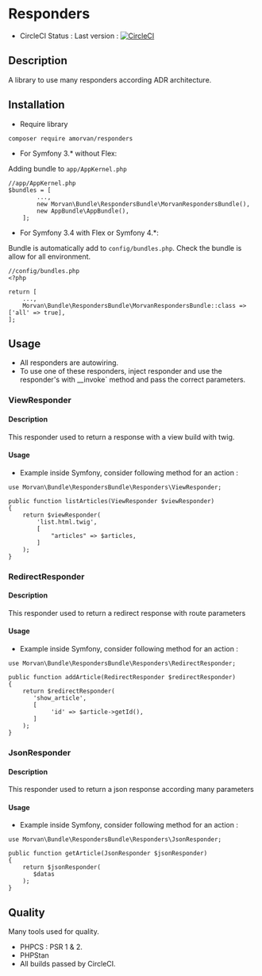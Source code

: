 # Responders
- CircleCI Status : Last version : [![CircleCI](https://circleci.com/gh/AurelienMo/RespondersBundle/tree/master.svg?style=svg)](https://circleci.com/gh/AurelienMo/RespondersBundle/tree/master)

## Description
A library to use many responders according ADR architecture.

## Installation
- Require library
```
composer require amorvan/responders
```
- For Symfony 3.* without Flex:

Adding bundle to `app/AppKernel.php`
```
//app/AppKernel.php
$bundles = [
        ...,
        new Morvan\Bundle\RespondersBundle\MorvanRespondersBundle(),
        new AppBundle\AppBundle(),
    ];
```
- For Symfony 3.4 with Flex or Symfony 4.*:

Bundle is automatically add to `config/bundles.php`. Check the bundle is allow for all environment.
```
//config/bundles.php
<?php

return [
    ...,
    Morvan\Bundle\RespondersBundle\MorvanRespondersBundle::class => ['all' => true],
];
```

## Usage
- All responders are autowiring.
- To use one of these responders, inject responder and use the responder's with __invoke` method and pass the correct parameters.

### ViewResponder
#### Description
This responder used to return a response with a view build with twig.
#### Usage
- Example inside Symfony, consider following method for an action :
```
use Morvan\Bundle\RespondersBundle\Responders\ViewResponder;

public function listArticles(ViewResponder $viewResponder)
{
    return $viewResponder(
        'list.html.twig',
        [
            "articles" => $articles,
        ]
    );
}
```
### RedirectResponder
#### Description
This responder used to return a redirect response with route parameters
#### Usage
- Example inside Symfony, consider following method for an action :
```
use Morvan\Bundle\RespondersBundle\Responders\RedirectResponder;

public function addArticle(RedirectResponder $redirectResponder)
{
    return $redirectResponder(
       'show_article',
       [
            'id' => $article->getId(),
       ]
    );
}
```
### JsonResponder
#### Description
This responder used to return a json response according many parameters
#### Usage
- Example inside Symfony, consider following method for an action :
```
use Morvan\Bundle\RespondersBundle\Responders\JsonResponder;

public function getArticle(JsonResponder $jsonResponder)
{
    return $jsonResponder(
       $datas
    );
}
```

## Quality
Many tools used for quality.
- PHPCS : PSR 1 & 2.
- PHPStan
- All builds passed by CircleCI.
